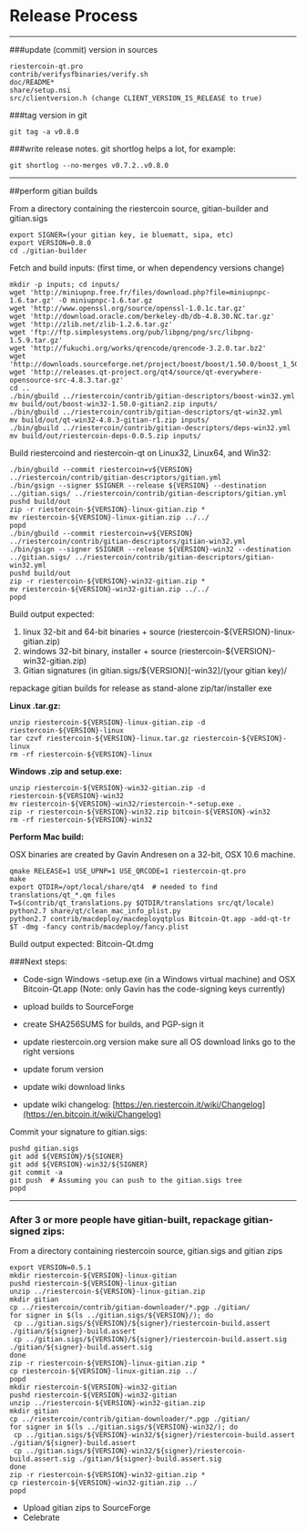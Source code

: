 Release Process
====================

* * *

###update (commit) version in sources


	riestercoin-qt.pro
	contrib/verifysfbinaries/verify.sh
	doc/README*
	share/setup.nsi
	src/clientversion.h (change CLIENT_VERSION_IS_RELEASE to true)

###tag version in git

	git tag -a v0.8.0

###write release notes. git shortlog helps a lot, for example:

	git shortlog --no-merges v0.7.2..v0.8.0

* * *

##perform gitian builds

 From a directory containing the riestercoin source, gitian-builder and gitian.sigs
  
	export SIGNER=(your gitian key, ie bluematt, sipa, etc)
	export VERSION=0.8.0
	cd ./gitian-builder

 Fetch and build inputs: (first time, or when dependency versions change)

	mkdir -p inputs; cd inputs/
	wget 'http://miniupnp.free.fr/files/download.php?file=miniupnpc-1.6.tar.gz' -O miniupnpc-1.6.tar.gz
	wget 'http://www.openssl.org/source/openssl-1.0.1c.tar.gz'
	wget 'http://download.oracle.com/berkeley-db/db-4.8.30.NC.tar.gz'
	wget 'http://zlib.net/zlib-1.2.6.tar.gz'
	wget 'ftp://ftp.simplesystems.org/pub/libpng/png/src/libpng-1.5.9.tar.gz'
	wget 'http://fukuchi.org/works/qrencode/qrencode-3.2.0.tar.bz2'
	wget 'http://downloads.sourceforge.net/project/boost/boost/1.50.0/boost_1_50_0.tar.bz2'
	wget 'http://releases.qt-project.org/qt4/source/qt-everywhere-opensource-src-4.8.3.tar.gz'
	cd ..
	./bin/gbuild ../riestercoin/contrib/gitian-descriptors/boost-win32.yml
	mv build/out/boost-win32-1.50.0-gitian2.zip inputs/
	./bin/gbuild ../riestercoin/contrib/gitian-descriptors/qt-win32.yml
	mv build/out/qt-win32-4.8.3-gitian-r1.zip inputs/
	./bin/gbuild ../riestercoin/contrib/gitian-descriptors/deps-win32.yml
	mv build/out/riestercoin-deps-0.0.5.zip inputs/

 Build riestercoind and riestercoin-qt on Linux32, Linux64, and Win32:
  
	./bin/gbuild --commit riestercoin=v${VERSION} ../riestercoin/contrib/gitian-descriptors/gitian.yml
	./bin/gsign --signer $SIGNER --release ${VERSION} --destination ../gitian.sigs/ ../riestercoin/contrib/gitian-descriptors/gitian.yml
	pushd build/out
	zip -r riestercoin-${VERSION}-linux-gitian.zip *
	mv riestercoin-${VERSION}-linux-gitian.zip ../../
	popd
	./bin/gbuild --commit riestercoin=v${VERSION} ../riestercoin/contrib/gitian-descriptors/gitian-win32.yml
	./bin/gsign --signer $SIGNER --release ${VERSION}-win32 --destination ../gitian.sigs/ ../riestercoin/contrib/gitian-descriptors/gitian-win32.yml
	pushd build/out
	zip -r riestercoin-${VERSION}-win32-gitian.zip *
	mv riestercoin-${VERSION}-win32-gitian.zip ../../
	popd

  Build output expected:

  1. linux 32-bit and 64-bit binaries + source (riestercoin-${VERSION}-linux-gitian.zip)
  2. windows 32-bit binary, installer + source (riestercoin-${VERSION}-win32-gitian.zip)
  3. Gitian signatures (in gitian.sigs/${VERSION}[-win32]/(your gitian key)/

repackage gitian builds for release as stand-alone zip/tar/installer exe

**Linux .tar.gz:**

	unzip riestercoin-${VERSION}-linux-gitian.zip -d riestercoin-${VERSION}-linux
	tar czvf riestercoin-${VERSION}-linux.tar.gz riestercoin-${VERSION}-linux
	rm -rf riestercoin-${VERSION}-linux

**Windows .zip and setup.exe:**

	unzip riestercoin-${VERSION}-win32-gitian.zip -d riestercoin-${VERSION}-win32
	mv riestercoin-${VERSION}-win32/riestercoin-*-setup.exe .
	zip -r riestercoin-${VERSION}-win32.zip bitcoin-${VERSION}-win32
	rm -rf riestercoin-${VERSION}-win32

**Perform Mac build:**

  OSX binaries are created by Gavin Andresen on a 32-bit, OSX 10.6 machine.

	qmake RELEASE=1 USE_UPNP=1 USE_QRCODE=1 riestercoin-qt.pro
	make
	export QTDIR=/opt/local/share/qt4  # needed to find translations/qt_*.qm files
	T=$(contrib/qt_translations.py $QTDIR/translations src/qt/locale)
	python2.7 share/qt/clean_mac_info_plist.py
	python2.7 contrib/macdeploy/macdeployqtplus Bitcoin-Qt.app -add-qt-tr $T -dmg -fancy contrib/macdeploy/fancy.plist

 Build output expected: Bitcoin-Qt.dmg

###Next steps:

* Code-sign Windows -setup.exe (in a Windows virtual machine) and
  OSX Bitcoin-Qt.app (Note: only Gavin has the code-signing keys currently)

* upload builds to SourceForge

* create SHA256SUMS for builds, and PGP-sign it

* update riestercoin.org version
  make sure all OS download links go to the right versions

* update forum version

* update wiki download links

* update wiki changelog: [https://en.riestercoin.it/wiki/Changelog](https://en.bitcoin.it/wiki/Changelog)

Commit your signature to gitian.sigs:

	pushd gitian.sigs
	git add ${VERSION}/${SIGNER}
	git add ${VERSION}-win32/${SIGNER}
	git commit -a
	git push  # Assuming you can push to the gitian.sigs tree
	popd

-------------------------------------------------------------------------

### After 3 or more people have gitian-built, repackage gitian-signed zips:

From a directory containing riestercoin source, gitian.sigs and gitian zips

	export VERSION=0.5.1
	mkdir riestercoin-${VERSION}-linux-gitian
	pushd riestercoin-${VERSION}-linux-gitian
	unzip ../riestercoin-${VERSION}-linux-gitian.zip
	mkdir gitian
	cp ../riestercoin/contrib/gitian-downloader/*.pgp ./gitian/
	for signer in $(ls ../gitian.sigs/${VERSION}/); do
	 cp ../gitian.sigs/${VERSION}/${signer}/riestercoin-build.assert ./gitian/${signer}-build.assert
	 cp ../gitian.sigs/${VERSION}/${signer}/riestercoin-build.assert.sig ./gitian/${signer}-build.assert.sig
	done
	zip -r riestercoin-${VERSION}-linux-gitian.zip *
	cp riestercoin-${VERSION}-linux-gitian.zip ../
	popd
	mkdir riestercoin-${VERSION}-win32-gitian
	pushd riestercoin-${VERSION}-win32-gitian
	unzip ../riestercoin-${VERSION}-win32-gitian.zip
	mkdir gitian
	cp ../riestercoin/contrib/gitian-downloader/*.pgp ./gitian/
	for signer in $(ls ../gitian.sigs/${VERSION}-win32/); do
	 cp ../gitian.sigs/${VERSION}-win32/${signer}/riestercoin-build.assert ./gitian/${signer}-build.assert
	 cp ../gitian.sigs/${VERSION}-win32/${signer}/riestercoin-build.assert.sig ./gitian/${signer}-build.assert.sig
	done
	zip -r riestercoin-${VERSION}-win32-gitian.zip *
	cp riestercoin-${VERSION}-win32-gitian.zip ../
	popd

- Upload gitian zips to SourceForge
- Celebrate 
